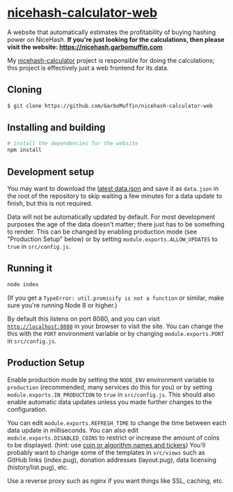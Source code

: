 # [nicehash-calculator-web](https://nicehash.garbomuffin.com)

A website that automatically estimates the profitability of buying hashing power on NiceHash.
**If you're just looking for the calculations, then please visit the website: https://nicehash.garbomuffin.com**

My [nicehash-calculator](https://github.com/GarboMuffin/nicehash-calculator) project is responsible for doing the calculations; this project is effectively just a web frontend for its data.

## Cloning

```bash
$ git clone https://github.com/GarboMuffin/nicehash-calculator-web
```

## Installing and building

```bash
# install the dependencies for the website
npm install
```

## Development setup

You may want to download the [latest data.json](https://nicehash.garbomuffin.com/data.json) and save it as `data.json` in the root of the repository to skip waiting a few minutes for a data update to finish, but this is not required.

Data will not be automatically updated by default. For most development purposes the age of the data doesn't matter; there just has to be something to render. This can be changed by enabling production mode (see "Production Setup" below) or by setting `module.exports.ALLOW_UPDATES` to `true` in `src/config.js`.

## Running it

```bash
node index
```

(If you get a `TypeError: util.promisify is not a function` or similar, make sure you're running Node 8 or higher.)

By default this listens on port 8080, and you can visit [`http://localhost:8080`](http://localhost:8080) in your browser to visit the site. You can change the this with the `PORT` environment variable or by changing `module.exports.PORT` in `src/config.js`.

## Production Setup

Enable production mode by setting the `NODE_ENV` environment variable to `production` (recommended, many services do this for you) or by setting `module.exports.IN_PRODUCTION` to `true` in `src/config.js`. This should also enable automatic data updates unless you made further changes to the configuration.

You can edit `module.exports.REFRESH_TIME` to change the time between each data update in milliseconds. You can also edit `module.exports.DISABLED_COINS` to restrict or increase the amount of coins to be displayed. (hint: use [coin or algorithm names and tickers](https://github.com/GarboMuffin/nicehash-calculator#coins)) You'll probably want to change some of the templates in `src/views` such as GitHub links (index.pug), donation addresses (layout.pug), data licensing (history/list.pug), etc.

Use a reverse proxy such as nginx if you want things like SSL, caching, etc.
